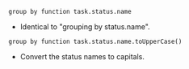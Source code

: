 <!-- placeholder to force blank line before included text -->


~~~text
group by function task.status.name
~~~

- Identical to "grouping by status.name".


~~~text
group by function task.status.name.toUpperCase()
~~~

- Convert the status names to capitals.



<!-- placeholder to force blank line after included text -->
